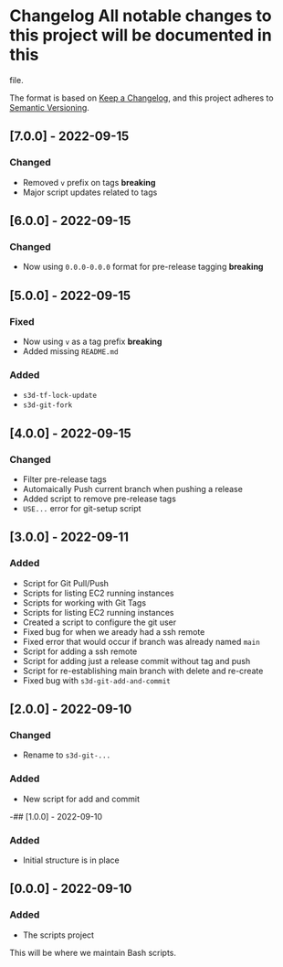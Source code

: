 # Changelog All notable changes to this project will be documented in this
file.

The format is based on [Keep a
Changelog](https://keepachangelog.com/en/1.0.0/), and this project adheres to
[Semantic Versioning](https://semver.org/spec/v2.0.0.html).

## [7.0.0] - 2022-09-15
### Changed
- Removed `v` prefix on tags **breaking**
- Major script updates related to tags

## [6.0.0] - 2022-09-15
### Changed
- Now using `0.0.0-0.0.0` format for pre-release tagging **breaking**

## [5.0.0] - 2022-09-15
### Fixed
- Now using `v` as a tag prefix **breaking**
- Added missing `README.md`

### Added
- `s3d-tf-lock-update`
- `s3d-git-fork`

## [4.0.0] - 2022-09-15
### Changed
- Filter pre-release tags
- Automaically Push current branch when pushing a release
- Added script to remove pre-release tags
- `USE...` error for git-setup script

## [3.0.0] - 2022-09-11
### Added
- Script for Git Pull/Push
- Scripts for listing EC2 running instances
- Scripts for working with Git Tags
- Scripts for listing EC2 running instances
- Created a script to configure the git user
- Fixed bug for when we aready had a ssh remote
- Fixed error that would occur if branch was already named `main`
- Script for adding a ssh remote
- Script for adding just a release commit without tag and push
- Script for re-establishing main branch with delete and re-create
- Fixed bug with `s3d-git-add-and-commit`

## [2.0.0] - 2022-09-10
### Changed
- Rename to `s3d-git-...`

### Added
- New script for add and commit

-## [1.0.0] - 2022-09-10
### Added
- Initial structure is in place

## [0.0.0] - 2022-09-10
### Added
- The scripts project

This will be where we maintain Bash scripts.
